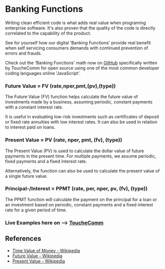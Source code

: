 # Banking Functions
Writing clean efficient code is what adds real value when programing enterprise software.
It's also proven that the quality of the code is directly correlated to the capability of the product. 

See for yourself how our digital 'Banking Functions' provide real benefit when self servicing 
consumers demands with continued prevention of errors and frauds.

Check out the 'Banking Functions' math now on [GitHub](./bank-functions.js) specifically written by ToucheComm for open source 
using one of the most common developer coding languages online 'JavaScript'. 

### Future Value = FV (rate,nper,pmt,(pv),(type))
The Future Value (FV) function helps calculate the future value of investments made
by a business, assuming periodic, constant payments with a constant interest rate.

It is useful in evaluating low-risk investments such as certificates of deposit or
fixed rate annuities with low interest rates. It can also be used in relation to
interest paid on loans.

### Present Value = PV (rate, nper, pmt, (fv), (type))
The Present Value (PV) is used to calculate the dollar value of future payments in 
the present time. For multiple payments, we assume periodic, fixed payments and a fixed interest rate.

Alternatively, the function can also be used to calculate the present value of a single future value.

### Principal-/Interest = PPMT (rate, per, nper, pv, (fv), (type)) 
The PPMT function will calculate the payment on the principal for a loan or an 
investment based on periodic, constant payments and a fixed interest rate for a given 
period of time.

### Live Examples here on --> [ToucheComm]( https://touchecomm.com/banking/)

## References

- [Time Value of Money - Wikipedia](https://en.wikipedia.org/wiki/Time_value_of_money)
- [Future Value - Wikipedia](https://en.wikipedia.org/wiki/Future_value)
- [Present Value - Wikipedia](https://en.wikipedia.org/wiki/Present_value)



